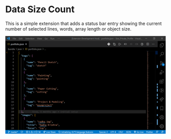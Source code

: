 # Data Size Count

This is a simple extension that adds a status bar entry showing the current number of selected lines, words, array length or object size.

![Show number of selected lines, words, array length, object size](https://github.com/R35007/data-size-count/blob/master/preview.gif?raw=true)
